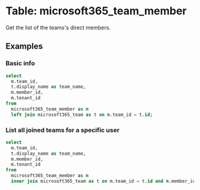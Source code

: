 # Table: microsoft365_team_member

Get the list of the teams's direct members.

## Examples

### Basic info

```sql
select
  m.team_id,
  t.display_name as team_name,
  m.member_id,
  m.tenant_id
from
  microsoft365_team_member as m
  left join microsoft365_team as t on m.team_id = t.id;
```

### List all joined teams for a specific user

```sql
select
  m.team_id,
  t.display_name as team_name,
  m.member_id,
  m.tenant_id
from
  microsoft365_team_member as m
  inner join microsoft365_team as t on m.team_id = t.id and m.member_id = '977a8b14-7c5g-47d6-8805-6d93612e6e2c';
```
